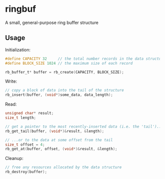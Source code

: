# ringbuf

A small, general-purpose ring buffer structure 

## Usage

Initialization:
```c
#define CAPACITY 32     // the total number records in the data structure
#define BLOCK_SIZE 1024 // the maximum size of each record

rb_buffer_t* buffer = rb_create(CAPACITY, BLOCK_SIZE);
```


Write:
```c
// copy a block of data into the tail of the structure
rb_insert(buffer, (void*)some_data, data_length);
```


Read:
```c
unsigned char* result;
size_t length;

// get a pointer to the most recently-inserted data (i.e. the 'tail')...
rb_get_tail(buffer, (void*)&result, &length);

// ...or to the data at some offset from the tail
size_t offset = 4;
rb_get_at(buffer, offset, (void*)&result, &length);
```


Cleanup:
```c
// free any resources allocated by the data structure
rb_destroy(buffer);
```
